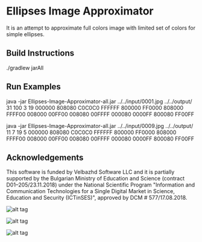 # Ellipses Image Approximator

It is an attempt to approximate full colors image with limited set of colors for simple ellipses.

## Build Instructions

./gradlew jarAll

## Run Examples

java -jar Ellipses-Image-Approximator-all.jar ../../input/0001.jpg ../../output/ 31 100 3 19 000000 808080 C0C0C0 FFFFFF 800000 FF0000 808000 FFFF00 008000 00FF00 008080 00FFFF 000080 0000FF 800080 FF00FF
 
java -jar Ellipses-Image-Approximator-all.jar ../../input/0009.jpg ../../output/ 11 7 19 5 000000 808080 C0C0C0 FFFFFF 800000 FF0000 808000 FFFF00 008000 00FF00 008080 00FFFF 000080 0000FF 800080 FF00FF

## Acknowledgements

This software is funded by Velbazhd Software LLC and it is partially supported by the Bulgarian Ministry of
Education and Science (contract D01–205/23.11.2018) under the National Scientific Program "Information and
Communication Technologies for a Single Digital Market in Science, Education and Security (ICTinSES)",
approved by DCM # 577/17.08.2018.

[//]: # (This work was supported by a grant of the Bulgarian National Scientific Fund under the grants DFNI 02/20 Efficient Parallel Algorithms for Large Scale Computational Problems and DFNI 02/5 InterCriteria Analysis A New Approach to Decision Making.)

![alt tag](http://s4.postimg.org/v4ylmm46l/output_hy_WXCL.gif) 

![alt tag](http://s30.postimg.org/he6j2q9ox/output_5l1_Rf_U.gif) 

![alt tag](http://s7.postimg.org/42l6s52mz/output_s_PD9bt.gif)
